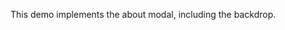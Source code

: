 <!-- ## Overview
 -->
This demo implements the about modal, including the backdrop.

<!-- ## Accessibility

| Attribute | Applied To | Outcome |
| -- | -- | -- |
| `role` or `aria` | `pf-d-about-modal` |  accessibility notes. |


## Usage

| Class | Applied To | Outcome |
| -- | -- | -- |
| `.class-name-here` | `<tags-here>` |  Outcome and remarks. |
| Example: `.btn` | `<button>` |  Initiates a button. Always use it with a modifier class. |
 -->
